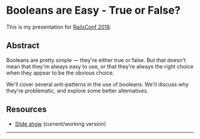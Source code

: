Booleans are Easy - True or False?
==================================

This is my presentation for [RailsConf 2018][railsconf].


Abstract
--------

Booleans are pretty simple — they're either true or false.
But that doesn't mean that they're always easy to use, or that they're always the right choice when they appear to be the obvious choice.

We'll cover several anti-patterns in the use of booleans.
We'll discuss *why* they're problematic, and explore some better alternatives.


Resources
---------

* [Slide show][current_slides] (current/working version)


---

[railsconf]: https://www.railsconf.com/
[current_slides]: https://booch.github.io/presentations/Booleans_Are_Easy/slides.html
[remark]: https://remarkjs.com/
